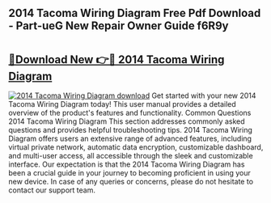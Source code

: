 ## 2014 Tacoma Wiring Diagram Free Pdf Download - Part-ueG New Repair Owner Guide f6R9y

# <h2><a href="http://dfqu73v.blite.top/?on=2014+Tacoma+Wiring+Diagram">🔗Download New 👉🔴 2014 Tacoma Wiring Diagram</a></h2>

[![2014 Tacoma Wiring Diagram download](https://i.imgur.com/lujVjoI.png)](http://dfqu73v.blite.top/?on=2014+Tacoma+Wiring+Diagram)
Get started with your new 2014 Tacoma Wiring Diagram today! This user manual provides a detailed overview of the product's features and functionality. Common Questions 2014 Tacoma Wiring Diagram This section addresses commonly asked questions and provides helpful troubleshooting tips. 2014 Tacoma Wiring Diagram offers users an extensive range of advanced features, including virtual private network, automatic data encryption, customizable dashboard, and multi-user access, all accessible through the sleek and customizable interface. Our expectation is that the 2014 Tacoma Wiring Diagram has been a crucial guide in your journey to becoming proficient in using your new device. In case of any queries or concerns, please do not hesitate to contact our support team.
